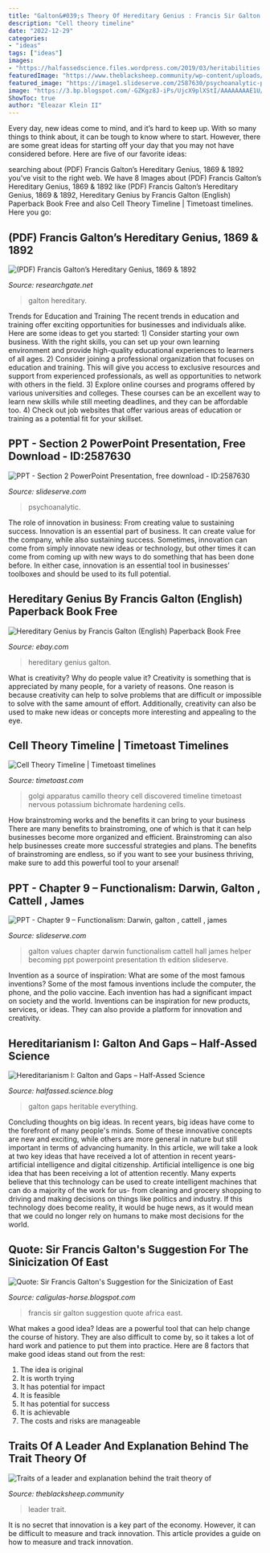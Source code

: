 ```yaml
---
title: "Galton&#039;s Theory Of Hereditary Genius : Francis Sir Galton Suggestion Quote Africa East"
description: "Cell theory timeline"
date: "2022-12-29"
categories:
- "ideas"
tags: ["ideas"]
images:
- "https://halfassedscience.files.wordpress.com/2019/03/heritabilities.jpeg?w=1100"
featuredImage: "https://www.theblacksheep.community/wp-content/uploads/2021/07/LeadershipTraits-712x675.png"
featured_image: "https://image1.slideserve.com/2587630/psychoanalytic-psychology-l.jpg"
image: "https://3.bp.blogspot.com/-GZKgz8J-iPs/UjcX9plXStI/AAAAAAAAE1U/3F6u0zid-5Y/s1600/Sir-Francis-Galton-by-Charles-Wellington-Furse.jpg"
ShowToc: true
author: "Eleazar Klein II"
---
```



Every day, new ideas come to mind, and it’s hard to keep up. With so many things to think about, it can be tough to know where to start. However, there are some great ideas for starting off your day that you may not have considered before. Here are five of our favorite ideas: 

	

		
searching about (PDF) Francis Galton’s Hereditary Genius, 1869 &amp; 1892 you've visit to the right web. We have 8 Images about (PDF) Francis Galton’s Hereditary Genius, 1869 &amp; 1892 like (PDF) Francis Galton’s Hereditary Genius, 1869 &amp; 1892, Hereditary Genius by Francis Galton (English) Paperback Book Free and also Cell Theory Timeline | Timetoast timelines. Here you go:
		
    
## (PDF) Francis Galton’s Hereditary Genius, 1869 &amp; 1892

<img loading=lazy src="https://i1.rgstatic.net/publication/309859655_Francis_Galton&#039;s_Hereditary_Genius_1869_1892/links/582599b508ae7ea5be7b2629/smallpreview.png" onerror="this.onerror=null;this.src='https://tse4.mm.bing.net/th?id=OIP.CHK8VIXHh_q6Kb5su0kD5gAAAA&amp;pid=15.1';" alt="(PDF) Francis Galton’s Hereditary Genius, 1869 &amp; 1892">

_Source: researchgate.net_

>galton hereditary. 

	

Trends for Education and Training
The recent trends in education and training offer exciting opportunities for businesses and individuals alike. Here are some ideas to get you started: 1) Consider starting your own business. With the right skills, you can set up your own learning environment and provide high-quality educational experiences to learners of all ages. 2) Consider joining a professional organization that focuses on education and training. This will give you access to exclusive resources and support from experienced professionals, as well as opportunities to network with others in the field. 3) Explore online courses and programs offered by various universities and colleges. These courses can be an excellent way to learn new skills while still meeting deadlines, and they can be affordable too. 4) Check out job websites that offer various areas of education or training as a potential fit for your skillset.

    
## PPT - Section 2 PowerPoint Presentation, Free Download - ID:2587630

<img loading=lazy src="https://image1.slideserve.com/2587630/psychoanalytic-psychology-l.jpg" onerror="this.onerror=null;this.src='https://tse3.mm.bing.net/th?id=OIP.Ya7PG_skv7tyzQ3NOL-jWAHaFj&amp;pid=15.1';" alt="PPT - Section 2 PowerPoint Presentation, free download - ID:2587630">

_Source: slideserve.com_

>psychoanalytic. 

	

The role of innovation in business: From creating value to sustaining success.
Innovation is an essential part of business. It can create value for the company, while also sustaining success. Sometimes, innovation can come from simply innovate new ideas or technology, but other times it can come from coming up with new ways to do something that has been done before. In either case, innovation is an essential tool in businesses’ toolboxes and should be used to its full potential.

    
## Hereditary Genius By Francis Galton (English) Paperback Book Free

<img loading=lazy src="https://i.thenile.io/r1000/9781646065615.jpg?r=5fca716bc195a" onerror="this.onerror=null;this.src='https://tse2.mm.bing.net/th?id=OIP.JqF2ycH0YefvjxnebnGWrwHaLF&amp;pid=15.1';" alt="Hereditary Genius by Francis Galton (English) Paperback Book Free">

_Source: ebay.com_

>hereditary genius galton. 

	

What is creativity? Why do people value it?
Creativity is something that is appreciated by many people, for a variety of reasons. One reason is because creativity can help to solve problems that are difficult or impossible to solve with the same amount of effort. Additionally, creativity can also be used to make new ideas or concepts more interesting and appealing to the eye.

    
## Cell Theory Timeline | Timetoast Timelines

<img loading=lazy src="https://s3.amazonaws.com/s3.timetoast.com/public/uploads/photos/3270717/Camillo-Golgi.jpg?1355282849" onerror="this.onerror=null;this.src='https://tse3.mm.bing.net/th?id=OIP.CJSPFdnQQfI-xl3t5Ka5LgHaKf&amp;pid=15.1';" alt="Cell Theory Timeline | Timetoast timelines">

_Source: timetoast.com_

>golgi apparatus camillo theory cell discovered timeline timetoast nervous potassium bichromate hardening cells. 

	

How brainstroming works and the benefits it can bring to your business
There are many benefits to brainstroming, one of which is that it can help businesses become more organized and efficient. Brainstroming can also help businesses create more successful strategies and plans. The benefits of brainstroming are endless, so if you want to see your business thriving, make sure to add this powerful tool to your arsenal!

    
## PPT - Chapter 9 – Functionalism: Darwin, Galton , Cattell , James

<img loading=lazy src="https://image3.slideserve.com/6446496/galton-statistics-l.jpg" onerror="this.onerror=null;this.src='https://tse3.mm.bing.net/th?id=OIP.1gEVNqjTMMoaAsrtgWZQnwHaFj&amp;pid=15.1';" alt="PPT - Chapter 9 – Functionalism: Darwin, galton , cattell , james">

_Source: slideserve.com_

>galton values chapter darwin functionalism cattell hall james helper becoming ppt powerpoint presentation th edition slideserve. 

	

Invention as a source of inspiration: What are some of the most famous inventions?
Some of the most famous inventions include the computer, the phone, and the polio vaccine. Each invention has had a significant impact on society and the world. Inventions can be inspiration for new products, services, or ideas. They can also provide a platform for innovation and creativity.

    
## Hereditarianism I: Galton And Gaps – Half-Assed Science

<img loading=lazy src="https://halfassedscience.files.wordpress.com/2019/03/heritabilities.jpeg?w=1100" onerror="this.onerror=null;this.src='https://tse4.mm.bing.net/th?id=OIP.VB4ljsjq-BiJAwRqVjpfzgHaKI&amp;pid=15.1';" alt="Hereditarianism I: Galton and Gaps – Half-Assed Science">

_Source: halfassed.science.blog_

>galton gaps heritable everything. 

	

Concluding thoughts on big ideas.
In recent years, big ideas have come to the forefront of many people's minds. Some of these innovative concepts are new and exciting, while others are more general in nature but still important in terms of advancing humanity. In this article, we will take a look at two key ideas that have received a lot of attention in recent years- artificial intelligence and digital citizenship. 
Artificial intelligence is one big idea that has been receiving a lot of attention recently. Many experts believe that this technology can be used to create intelligent machines that can do a majority of the work for us- from cleaning and grocery shopping to driving and making decisions on things like politics and industry. If this technology does become reality, it would be huge news, as it would mean that we could no longer rely on humans to make most decisions for the world.

    
## Quote: Sir Francis Galton&#039;s Suggestion For The Sinicization Of East

<img loading=lazy src="https://3.bp.blogspot.com/-GZKgz8J-iPs/UjcX9plXStI/AAAAAAAAE1U/3F6u0zid-5Y/s1600/Sir-Francis-Galton-by-Charles-Wellington-Furse.jpg" onerror="this.onerror=null;this.src='https://tse4.mm.bing.net/th?id=OIP.y-YMN-dwwJhykYTMUrqTXgHaHk&amp;pid=15.1';" alt="Quote: Sir Francis Galton&#039;s Suggestion for the Sinicization of East">

_Source: caligulas-horse.blogspot.com_

>francis sir galton suggestion quote africa east. 

	

What makes a good idea?
Ideas are a powerful tool that can help change the course of history. They are also difficult to come by, so it takes a lot of hard work and patience to put them into practice. Here are 8 factors that make good ideas stand out from the rest: 
1. The idea is original 
2. It is worth trying 
3. It has potential for impact 
4. It is feasible 
5. It has potential for success 
6. It is achievable 
7. The costs and risks are manageable 

    
## Traits Of A Leader And Explanation Behind The Trait Theory Of

<img loading=lazy src="https://www.theblacksheep.community/wp-content/uploads/2021/07/LeadershipTraits-712x675.png" onerror="this.onerror=null;this.src='https://tse3.mm.bing.net/th?id=OIP.R7K31i_jHI6aargncPZePAHaHB&amp;pid=15.1';" alt="Traits of a leader and explanation behind the trait theory of">

_Source: theblacksheep.community_

>leader trait. 

	

It is no secret that innovation is a key part of the economy. However, it can be difficult to measure and track innovation. This article provides a guide on how to measure and track innovation.

